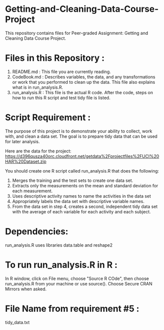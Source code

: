 # Getting-and-Cleaning-Data-Course-Project
This repository contains files for Peer-graded Assignment: Getting and Cleaning Data Course Project.

# Files in this Repository :

   1. README.md : This file you are currently reading.
   2. CodeBook.md : Describes variables, the data, and any transformations or work that you performed to clean up the data.
                    This file also explains what is in run_analysis.R.
   3. run_analysis.R : This file is the actual R code.  After the code, steps on how to run this R script and test tidy file
                       is listed.

# Script Requirement :

The purpose of this project is to demonstrate your ability to collect, work with, and clean a data set. 
The goal is to prepare tidy data that can be used for later analysis.

Here are the data for the project: https://d396qusza40orc.cloudfront.net/getdata%2Fprojectfiles%2FUCI%20HAR%20Dataset.zip

You should create one R script called run_analysis.R that does the following:

   1. Merges the training and the test sets to create one data set.
   2. Extracts only the measurements on the mean and standard deviation for each measurement.
   3. Uses descriptive activity names to name the activities in the data set
   4. Appropriately labels the data set with descriptive variable names.
   5. From the data set in step 4, creates a second, independent tidy data set with the average of each 
      variable for each activity and each subject.

# Dependencies:
   run_analysis.R uses libraries data.table and reshape2

# To run run_analysis.R in R :
   In R window, click on File menu, choose "Source R COde", then choose run_analysis.R from your machine or use source().
   Choose Secure CRAN Mirrors when asked.
   
# File Name from requirement #5 :
   tidy_data.txt
